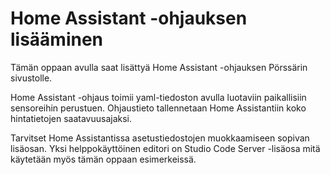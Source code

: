 # Home Assistant -ohjauksen lisääminen

Tämän oppaan avulla saat lisättyä Home Assistant -ohjauksen Pörssärin sivustolle.

Home Assistant -ohjaus toimii yaml-tiedoston avulla luotaviin paikallisiin sensoreihin perustuen. Ohjaustieto tallennetaan Home Assistantiin koko hintatietojen saatavuusajaksi.

Tarvitset Home Assistantissa asetustiedostojen muokkaamiseen sopivan lisäosan. Yksi helppokäyttöinen editori on Studio Code Server -lisäosa mitä käytetään myös tämän oppaan esimerkeissä.
